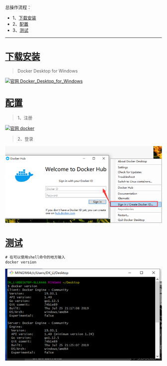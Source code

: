 总操作流程：
- 1、[下载安装](#docker-01)
- 2、[配置](#docker-02)
- 3、[测试](#docker-03)

***

# <a name="docker-01" href="#" >下载安装 </a>

> Docker Desktop for Windows

[![](https://img.shields.io/badge/官网-Docker_Desktop_for_Windows-red.svg "官网 Docker_Desktop_for_Windows")](https://docs.docker.com/v17.09/docker-for-windows/install/)


# <a name="docker-02" href="#" >配置</a>

> 1、注册

[![](https://img.shields.io/badge/官网-docker-red.svg "官网 docker")](https://hub.docker.com/signup?next=%2F%3Fref%3Dlogin)

> 2、登录

![](image/2-1.png)


# <a name="docker-03" href="#" >测试</a>

```
# 在可以使用shell命令的地方输入
docker version
```

![](image/2-2.png)